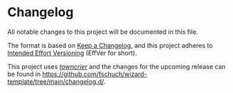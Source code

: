 # Changelog

All notable changes to this project will be documented in this file.

The format is based on [Keep a Changelog](https://keepachangelog.com/en/1.0.0/), and this project adheres to [Intended Effort Versioning](https://jacobtomlinson.dev/effver/) (EffVer for short).

This project uses [*towncrier*](https://towncrier.readthedocs.io/) and the changes for the upcoming release can be found in <https://github.com/fschuch/wizard-template/tree/main/changelog.d/>.

<!-- towncrier release notes start -->
